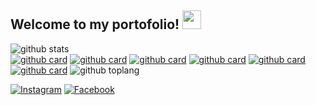 ## Welcome to my portofolio! <img src="https://raw.githubusercontent.com/iampavangandhi/iampavangandhi/master/gifs/Hi.gif" width="30px"></h2>

![github stats](https://github-readme-stats.vercel.app/api?username=Ferdian9991&show_icons=true&theme=light) <br/>
[![github card](https://github-readme-stats.vercel.app/api/pin/?username=Ferdian9991&repo=jeast-whatsapp-api&theme=light)](https://github.com/Ferdian9991/jeast-whatsapp-api)
[![github card](https://github-readme-stats.vercel.app/api/pin/?username=Ferdian9991&repo=instagram-automation-bot&theme=light)](https://github.com/Ferdian9991/instagram-automation-bot)
[![github card](https://github-readme-stats.vercel.app/api/pin/?username=Ferdian9991&repo=express-mongodb-app-template&theme=light)](https://github.com/Ferdian9991/express-mongodb-app-template)
[![github card](https://github-readme-stats.vercel.app/api/pin/?username=Ferdian9991&repo=anime-stream-flutter-apps&theme=light)](https://github.com/Ferdian9991/anime-stream-flutter-apps)
[![github card](https://github-readme-stats.vercel.app/api/pin/?username=Ferdian9991&repo=wibudesu-anime-api&theme=light)](https://github.com/Ferdian9991/wibudesu-anime-api)
[![github card](https://github-readme-stats.vercel.app/api/pin/?username=Ferdian9991&repo=AnimApi&theme=light)](https://github.com/Ferdian9991/AnimApi)
![github toplang](https://github-readme-stats.vercel.app/api/top-langs/?username=Ferdian9991&layout=compact&theme=light)

<a href="https://www.instagram.com/ferdian_64140" target="_blank"><img src="https://img.shields.io/badge/Instagram-%23E4405F.svg?&style=flat-square&logo=instagram&logoColor=white" alt="Instagram"></a>
<a href="https://www.facebook.com/ferdian.ferdian.902" target="_blank"><img src="https://img.shields.io/badge/Facebook-%231877F2.svg?&style=flat-square&logo=facebook&logoColor=white" alt="Facebook"></a>
